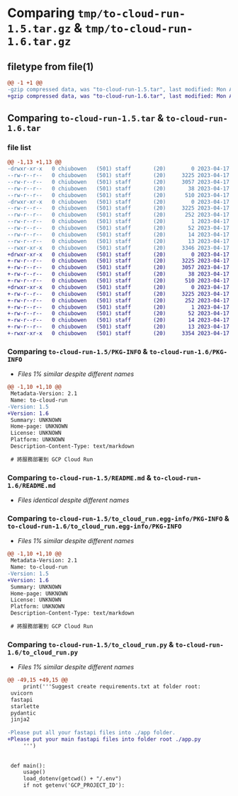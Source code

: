 # Comparing `tmp/to-cloud-run-1.5.tar.gz` & `tmp/to-cloud-run-1.6.tar.gz`

## filetype from file(1)

```diff
@@ -1 +1 @@
-gzip compressed data, was "to-cloud-run-1.5.tar", last modified: Mon Apr 17 04:02:19 2023, max compression
+gzip compressed data, was "to-cloud-run-1.6.tar", last modified: Mon Apr 17 04:11:07 2023, max compression
```

## Comparing `to-cloud-run-1.5.tar` & `to-cloud-run-1.6.tar`

### file list

```diff
@@ -1,13 +1,13 @@
-drwxr-xr-x   0 chiubowen   (501) staff       (20)        0 2023-04-17 04:02:19.730145 to-cloud-run-1.5/
--rw-r--r--   0 chiubowen   (501) staff       (20)     3225 2023-04-17 04:02:19.730010 to-cloud-run-1.5/PKG-INFO
--rw-r--r--   0 chiubowen   (501) staff       (20)     3057 2023-04-17 04:02:19.000000 to-cloud-run-1.5/README.md
--rw-r--r--   0 chiubowen   (501) staff       (20)       38 2023-04-17 04:02:19.730186 to-cloud-run-1.5/setup.cfg
--rw-r--r--   0 chiubowen   (501) staff       (20)      510 2023-04-17 04:02:19.000000 to-cloud-run-1.5/setup.py
-drwxr-xr-x   0 chiubowen   (501) staff       (20)        0 2023-04-17 04:02:19.729813 to-cloud-run-1.5/to_cloud_run.egg-info/
--rw-r--r--   0 chiubowen   (501) staff       (20)     3225 2023-04-17 04:02:19.000000 to-cloud-run-1.5/to_cloud_run.egg-info/PKG-INFO
--rw-r--r--   0 chiubowen   (501) staff       (20)      252 2023-04-17 04:02:19.000000 to-cloud-run-1.5/to_cloud_run.egg-info/SOURCES.txt
--rw-r--r--   0 chiubowen   (501) staff       (20)        1 2023-04-17 04:02:19.000000 to-cloud-run-1.5/to_cloud_run.egg-info/dependency_links.txt
--rw-r--r--   0 chiubowen   (501) staff       (20)       52 2023-04-17 04:02:19.000000 to-cloud-run-1.5/to_cloud_run.egg-info/entry_points.txt
--rw-r--r--   0 chiubowen   (501) staff       (20)       14 2023-04-17 04:02:19.000000 to-cloud-run-1.5/to_cloud_run.egg-info/requires.txt
--rw-r--r--   0 chiubowen   (501) staff       (20)       13 2023-04-17 04:02:19.000000 to-cloud-run-1.5/to_cloud_run.egg-info/top_level.txt
--rwxr-xr-x   0 chiubowen   (501) staff       (20)     3346 2023-04-17 04:02:19.000000 to-cloud-run-1.5/to_cloud_run.py
+drwxr-xr-x   0 chiubowen   (501) staff       (20)        0 2023-04-17 04:11:07.965674 to-cloud-run-1.6/
+-rw-r--r--   0 chiubowen   (501) staff       (20)     3225 2023-04-17 04:11:07.965523 to-cloud-run-1.6/PKG-INFO
+-rw-r--r--   0 chiubowen   (501) staff       (20)     3057 2023-04-17 04:11:07.000000 to-cloud-run-1.6/README.md
+-rw-r--r--   0 chiubowen   (501) staff       (20)       38 2023-04-17 04:11:07.965711 to-cloud-run-1.6/setup.cfg
+-rw-r--r--   0 chiubowen   (501) staff       (20)      510 2023-04-17 04:11:07.000000 to-cloud-run-1.6/setup.py
+drwxr-xr-x   0 chiubowen   (501) staff       (20)        0 2023-04-17 04:11:07.965356 to-cloud-run-1.6/to_cloud_run.egg-info/
+-rw-r--r--   0 chiubowen   (501) staff       (20)     3225 2023-04-17 04:11:07.000000 to-cloud-run-1.6/to_cloud_run.egg-info/PKG-INFO
+-rw-r--r--   0 chiubowen   (501) staff       (20)      252 2023-04-17 04:11:07.000000 to-cloud-run-1.6/to_cloud_run.egg-info/SOURCES.txt
+-rw-r--r--   0 chiubowen   (501) staff       (20)        1 2023-04-17 04:11:07.000000 to-cloud-run-1.6/to_cloud_run.egg-info/dependency_links.txt
+-rw-r--r--   0 chiubowen   (501) staff       (20)       52 2023-04-17 04:11:07.000000 to-cloud-run-1.6/to_cloud_run.egg-info/entry_points.txt
+-rw-r--r--   0 chiubowen   (501) staff       (20)       14 2023-04-17 04:11:07.000000 to-cloud-run-1.6/to_cloud_run.egg-info/requires.txt
+-rw-r--r--   0 chiubowen   (501) staff       (20)       13 2023-04-17 04:11:07.000000 to-cloud-run-1.6/to_cloud_run.egg-info/top_level.txt
+-rwxr-xr-x   0 chiubowen   (501) staff       (20)     3354 2023-04-17 04:11:07.000000 to-cloud-run-1.6/to_cloud_run.py
```

### Comparing `to-cloud-run-1.5/PKG-INFO` & `to-cloud-run-1.6/PKG-INFO`

 * *Files 1% similar despite different names*

```diff
@@ -1,10 +1,10 @@
 Metadata-Version: 2.1
 Name: to-cloud-run
-Version: 1.5
+Version: 1.6
 Summary: UNKNOWN
 Home-page: UNKNOWN
 License: UNKNOWN
 Platform: UNKNOWN
 Description-Content-Type: text/markdown
 
 # 將服務部署到 GCP Cloud Run
```

### Comparing `to-cloud-run-1.5/README.md` & `to-cloud-run-1.6/README.md`

 * *Files identical despite different names*

### Comparing `to-cloud-run-1.5/to_cloud_run.egg-info/PKG-INFO` & `to-cloud-run-1.6/to_cloud_run.egg-info/PKG-INFO`

 * *Files 1% similar despite different names*

```diff
@@ -1,10 +1,10 @@
 Metadata-Version: 2.1
 Name: to-cloud-run
-Version: 1.5
+Version: 1.6
 Summary: UNKNOWN
 Home-page: UNKNOWN
 License: UNKNOWN
 Platform: UNKNOWN
 Description-Content-Type: text/markdown
 
 # 將服務部署到 GCP Cloud Run
```

### Comparing `to-cloud-run-1.5/to_cloud_run.py` & `to-cloud-run-1.6/to_cloud_run.py`

 * *Files 1% similar despite different names*

```diff
@@ -49,15 +49,15 @@
     print('''Suggest create requirements.txt at folder root:
 uvicorn
 fastapi
 starlette
 pydantic
 jinja2
 
-Please put all your fastapi files into ./app folder.
+Please put your main fastapi files into folder root ./app.py
     ''')
 
 
 def main():
     usage()
     load_dotenv(getcwd() + "/.env")
     if not getenv('GCP_PROJECT_ID'):
```

